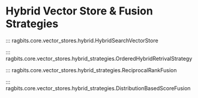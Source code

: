 # Hybrid Vector Store & Fusion Strategies

::: ragbits.core.vector_stores.hybrid.HybridSearchVectorStore

::: ragbits.core.vector_stores.hybrid_strategies.OrderedHybridRetrivalStrategy

::: ragbits.core.vector_stores.hybrid_strategies.ReciprocalRankFusion

::: ragbits.core.vector_stores.hybrid_strategies.DistributionBasedScoreFusion